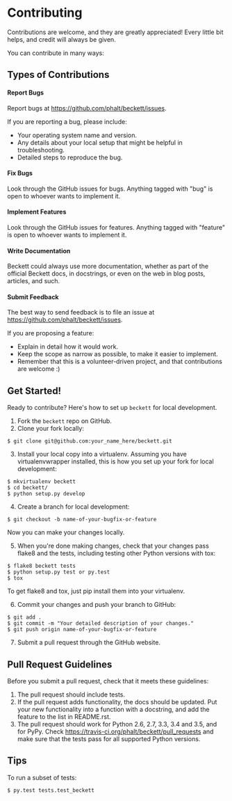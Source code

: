 Contributing
============

Contributions are welcome, and they are greatly appreciated! Every
little bit helps, and credit will always be given.

You can contribute in many ways:

Types of Contributions
----------------------

#### Report Bugs

Report bugs at https://github.com/phalt/beckett/issues.

If you are reporting a bug, please include:

* Your operating system name and version.
* Any details about your local setup that might be helpful in troubleshooting.
* Detailed steps to reproduce the bug.

#### Fix Bugs

Look through the GitHub issues for bugs. Anything tagged with "bug"
is open to whoever wants to implement it.

#### Implement Features

Look through the GitHub issues for features. Anything tagged with "feature"
is open to whoever wants to implement it.

#### Write Documentation

Beckett could always use more documentation, whether as part of the
official Beckett docs, in docstrings, or even on the web in blog posts,
articles, and such.

#### Submit Feedback

The best way to send feedback is to file an issue at https://github.com/phalt/beckett/issues.

If you are proposing a feature:

* Explain in detail how it would work.
* Keep the scope as narrow as possible, to make it easier to implement.
* Remember that this is a volunteer-driven project, and that contributions
  are welcome :)

Get Started!
------------

Ready to contribute? Here's how to set up `beckett` for local development.

1. Fork the `beckett` repo on GitHub.
2. Clone your fork locally:

```
$ git clone git@github.com:your_name_here/beckett.git
```

3. Install your local copy into a virtualenv. Assuming you have virtualenvwrapper installed, this is how you set up your fork for local development:

```
$ mkvirtualenv beckett
$ cd beckett/
$ python setup.py develop
```

4. Create a branch for local development:

```
$ git checkout -b name-of-your-bugfix-or-feature
```
   Now you can make your changes locally.

5. When you're done making changes, check that your changes pass flake8 and the tests, including testing other Python versions with tox:

```
$ flake8 beckett tests
$ python setup.py test or py.test
$ tox
```

To get flake8 and tox, just pip install them into your virtualenv.

6. Commit your changes and push your branch to GitHub:

```
$ git add .
$ git commit -m "Your detailed description of your changes."
$ git push origin name-of-your-bugfix-or-feature
```

7. Submit a pull request through the GitHub website.

Pull Request Guidelines
-----------------------

Before you submit a pull request, check that it meets these guidelines:

1. The pull request should include tests.
2. If the pull request adds functionality, the docs should be updated. Put
   your new functionality into a function with a docstring, and add the
   feature to the list in README.rst.
3. The pull request should work for Python 2.6, 2.7, 3.3, 3.4 and 3.5, and for PyPy. Check
   https://travis-ci.org/phalt/beckett/pull_requests
   and make sure that the tests pass for all supported Python versions.

Tips
----

To run a subset of tests:

```
$ py.test tests.test_beckett
```
